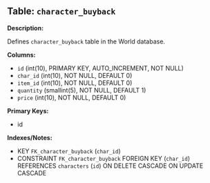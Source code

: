 ## Table: `character_buyback`

**Description:**

Defines `character_buyback` table in the World database.

**Columns:**
- `id` (int(10), PRIMARY KEY, AUTO_INCREMENT, NOT NULL)
- `char_id` (int(10), NOT NULL, DEFAULT 0)
- `item_id` (int(10), NOT NULL, DEFAULT 0)
- `quantity` (smallint(5), NOT NULL, DEFAULT 1)
- `price` (int(10), NOT NULL, DEFAULT 0)

**Primary Keys:**
- id

**Indexes/Notes:**
- KEY `FK_character_buyback` (`char_id`)
- CONSTRAINT `FK_character_buyback` FOREIGN KEY (`char_id`) REFERENCES `characters` (`id`) ON DELETE CASCADE ON UPDATE CASCADE
